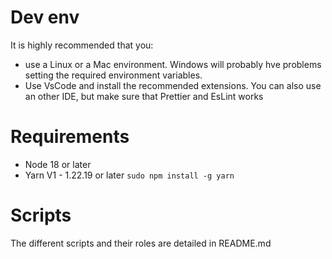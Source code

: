 # Dev env

It is highly recommended that you:

- use a Linux or a Mac environment. Windows will probably hve problems setting the required environment variables.
- Use VsCode and install the recommended extensions. You can also use an other IDE, but make sure that Prettier and EsLint works

# Requirements

- Node 18 or later
- Yarn V1 - 1.22.19 or later `sudo npm install -g yarn`

# Scripts

The different scripts and their roles are detailed in README.md
